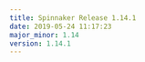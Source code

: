 ```yaml
---
title: Spinnaker Release 1.14.1
date: 2019-05-24 11:17:23
major_minor: 1.14
version: 1.14.1
---
```


<script src="https://gist.github.com/spinnaker-release/4b4bb42d4e3b6073fbd5f89fa7c3e060.js"/>
